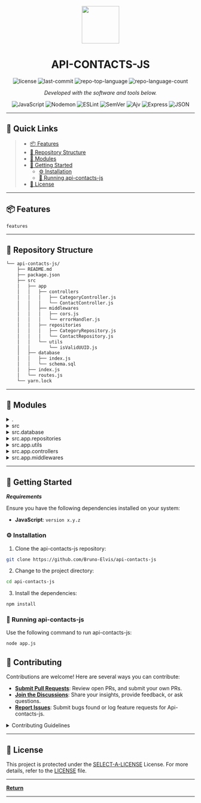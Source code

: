 <p align="center">
  <img src="https://img.icons8.com/external-tal-revivo-regular-tal-revivo/96/external-readme-is-a-easy-to-build-a-developer-hub-that-adapts-to-the-user-logo-regular-tal-revivo.png" width="100" />
</p>
<p align="center">
    <h1 align="center">API-CONTACTS-JS</h1>
</p>
<p align="center">
</p>
<p align="center">
	<img src="https://img.shields.io/github/license/Bruno-Elvis/api-contacts-js?style=flat&color=0080ff" alt="license">
	<img src="https://img.shields.io/github/last-commit/Bruno-Elvis/api-contacts-js?style=flat&logo=git&logoColor=white&color=0080ff" alt="last-commit">
	<img src="https://img.shields.io/github/languages/top/Bruno-Elvis/api-contacts-js?style=flat&color=0080ff" alt="repo-top-language">
	<img src="https://img.shields.io/github/languages/count/Bruno-Elvis/api-contacts-js?style=flat&color=0080ff" alt="repo-language-count">
<p>
<p align="center">
		<em>Developed with the software and tools below.</em>
</p>
<p align="center">
	<img src="https://img.shields.io/badge/JavaScript-F7DF1E.svg?style=flat&logo=JavaScript&logoColor=black" alt="JavaScript">
	<img src="https://img.shields.io/badge/Nodemon-76D04B.svg?style=flat&logo=Nodemon&logoColor=white" alt="Nodemon">
	<img src="https://img.shields.io/badge/ESLint-4B32C3.svg?style=flat&logo=ESLint&logoColor=white" alt="ESLint">
	<img src="https://img.shields.io/badge/SemVer-3F4551.svg?style=flat&logo=SemVer&logoColor=white" alt="SemVer">
	<img src="https://img.shields.io/badge/Ajv-23C8D2.svg?style=flat&logo=Ajv&logoColor=white" alt="Ajv">
	<img src="https://img.shields.io/badge/Express-000000.svg?style=flat&logo=Express&logoColor=white" alt="Express">
	<img src="https://img.shields.io/badge/JSON-000000.svg?style=flat&logo=JSON&logoColor=white" alt="JSON">
</p>
<hr>

## 🔗 Quick Links

> - [📦 Features](#-features)
> - [📂 Repository Structure](#-repository-structure)
> - [🧩 Modules](#-modules)
> - [🚀 Getting Started](#-getting-started)
>   - [⚙️ Installation](#️-installation)
>   - [🤖 Running api-contacts-js](#-running-api-contacts-js)
> - [📄 License](#-license)

---

## 📦 Features

 `features`

---

## 📂 Repository Structure

```sh
└── api-contacts-js/
    ├── README.md
    ├── package.json
    ├── src
    │   ├── app
    │   │   ├── controllers
    │   │   │   ├── CategoryController.js
    │   │   │   └── ContactController.js
    │   │   ├── middlewares
    │   │   │   ├── cors.js
    │   │   │   └── errorHandler.js
    │   │   ├── repositories
    │   │   │   ├── CategoryRepository.js
    │   │   │   └── ContactRepository.js
    │   │   └── utils
    │   │       └── isValidUUID​.js
    │   ├── database
    │   │   ├── index.js
    │   │   └── schema.sql
    │   ├── index.js
    │   └── routes.js
    └── yarn.lock
```

---

## 🧩 Modules

<details closed><summary>.</summary>

| File                                                                                    | Summary                                  |
| ---                                                                                     | ---                                      |
| [package.json](https://github.com/Bruno-Elvis/api-contacts-js/blob/master/package.json) |  `package.json` |
| [yarn.lock](https://github.com/Bruno-Elvis/api-contacts-js/blob/master/yarn.lock)       |  `yarn.lock`    |

</details>

<details closed><summary>src</summary>

| File                                                                                  | Summary                                   |
| ---                                                                                   | ---                                       |
| [routes.js](https://github.com/Bruno-Elvis/api-contacts-js/blob/master/src/routes.js) |  `src/routes.js` |
| [index.js](https://github.com/Bruno-Elvis/api-contacts-js/blob/master/src/index.js)   |  `src/index.js`  |

</details>

<details closed><summary>src.database</summary>

| File                                                                                             | Summary                                             |
| ---                                                                                              | ---                                                 |
| [schema.sql](https://github.com/Bruno-Elvis/api-contacts-js/blob/master/src/database/schema.sql) |  `src/database/schema.sql` |
| [index.js](https://github.com/Bruno-Elvis/api-contacts-js/blob/master/src/database/index.js)     |  `src/database/index.js`   |

</details>

<details closed><summary>src.app.repositories</summary>

| File                                                                                                                           | Summary                                                                |
| ---                                                                                                                            | ---                                                                    |
| [ContactRepository.js](https://github.com/Bruno-Elvis/api-contacts-js/blob/master/src/app/repositories/ContactRepository.js)   |  `src/app/repositories/ContactRepository.js`  |
| [CategoryRepository.js](https://github.com/Bruno-Elvis/api-contacts-js/blob/master/src/app/repositories/CategoryRepository.js) |  `src/app/repositories/CategoryRepository.js` |

</details>

<details closed><summary>src.app.utils</summary>

| File                                                                                                        | Summary                                                   |
| ---                                                                                                         | ---                                                       |
| [isValidUUID​.js](https://github.com/Bruno-Elvis/api-contacts-js/blob/master/src/app/utils/isValidUUID​.js) |  `src/app/utils/isValidUUID​.js` |

</details>

<details closed><summary>src.app.controllers</summary>

| File                                                                                                                          | Summary                                                               |
| ---                                                                                                                           | ---                                                                   |
| [CategoryController.js](https://github.com/Bruno-Elvis/api-contacts-js/blob/master/src/app/controllers/CategoryController.js) |  `src/app/controllers/CategoryController.js` |
| [ContactController.js](https://github.com/Bruno-Elvis/api-contacts-js/blob/master/src/app/controllers/ContactController.js)   |  `src/app/controllers/ContactController.js`  |

</details>

<details closed><summary>src.app.middlewares</summary>

| File                                                                                                              | Summary                                                         |
| ---                                                                                                               | ---                                                             |
| [cors.js](https://github.com/Bruno-Elvis/api-contacts-js/blob/master/src/app/middlewares/cors.js)                 |  `src/app/middlewares/cors.js`         |
| [errorHandler.js](https://github.com/Bruno-Elvis/api-contacts-js/blob/master/src/app/middlewares/errorHandler.js) |  `src/app/middlewares/errorHandler.js` |

</details>

---

## 🚀 Getting Started

***Requirements***

Ensure you have the following dependencies installed on your system:

* **JavaScript**: `version x.y.z`

### ⚙️ Installation

1. Clone the api-contacts-js repository:

```sh
git clone https://github.com/Bruno-Elvis/api-contacts-js
```

2. Change to the project directory:

```sh
cd api-contacts-js
```

3. Install the dependencies:

```sh
npm install
```

### 🤖 Running api-contacts-js

Use the following command to run api-contacts-js:

```sh
node app.js
```

## 🤝 Contributing

Contributions are welcome! Here are several ways you can contribute:

- **[Submit Pull Requests](https://github.com/Bruno-Elvis/api-contacts-js/blob/main/CONTRIBUTING.md)**: Review open PRs, and submit your own PRs.
- **[Join the Discussions](https://github.com/Bruno-Elvis/api-contacts-js/discussions)**: Share your insights, provide feedback, or ask questions.
- **[Report Issues](https://github.com/Bruno-Elvis/api-contacts-js/issues)**: Submit bugs found or log feature requests for Api-contacts-js.

<details closed>
    <summary>Contributing Guidelines</summary>

1. **Fork the Repository**: Start by forking the project repository to your GitHub account.
2. **Clone Locally**: Clone the forked repository to your local machine using a Git client.
   ```sh
   git clone https://github.com/Bruno-Elvis/api-contacts-js
   ```
3. **Create a New Branch**: Always work on a new branch, giving it a descriptive name.
   ```sh
   git checkout -b new-feature-x
   ```
4. **Make Your Changes**: Develop and test your changes locally.
5. **Commit Your Changes**: Commit with a clear message describing your updates.
   ```sh
   git commit -m 'Implemented new feature x.'
   ```
6. **Push to GitHub**: Push the changes to your forked repository.
   ```sh
   git push origin new-feature-x
   ```
7. **Submit a Pull Request**: Create a PR against the original project repository. Clearly describe the changes and their motivations.

Once your PR is reviewed and approved, it will be merged into the main branch.

</details>

---

## 📄 License

This project is protected under the [SELECT-A-LICENSE](https://choosealicense.com/licenses) License. For more details, refer to the [LICENSE](https://choosealicense.com/licenses/) file.

---

[**Return**](#-quick-links)

---
